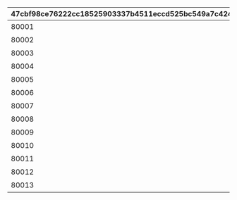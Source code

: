 |47cbf98ce76222cc18525903337b4511eccd525bc549a7c42413f369401719f3|cbaf152404ca24f1ef5b5010aaa3232ed895c0572801d6a00217237f18ada626|e13ccb482bb66f2e3febf50be8ee6483615cd5f41832c26b5fb8d5be4f1e4c78|0f12adaaa66abb5157513f5e16e7cd55960c00fc1e415845a0d590311c778624|133d0a34c52001416de97d968105cae027049f69f1ba58720b10235f1f7e1d9b|b7bde490c10ef536a79b306037a1d6a29eb002e4740eb0b22af4ebe0ea50f9bf|e8de3fb91b0514da6d0c2aea5ae8d69e165d59dcd4ef0978de0f735039b4a3a5|2a5b0edb9ef7d48639be09e27af505f2411f0a3df5bbabb8e762102b1eadd2fb|8dd9508e800dc3bd1c1482b7408f0c82c04ef3d29b6d2ed618f7fb9b9818cf46|4ba53d620e7cd10cf0f687fbc6916fec0402ff1c2f35fb3a9f06ca62167d63bb|27f306d05ae84f0e162f752420a70a506260052c379336659c2e067068f3103e|874598926fd60988dec4449ca9f9bb30708f143b04ea4fb7304ea2079fd59a72|
| --- | --- | --- | --- | --- | --- | --- | --- | --- | --- | --- | --- |
|80001|80001_3|80001_2|2|1|0|1|24005|★3確定 アニメガチャチケット （プリンセスコネクト！Re:Dive 1）|80001_1|1|80000|
|80002|80002_3|80002_2|2|1|0|1|24006|★3確定 アニメガチャチケット （プリンセスコネクト！Re:Dive 2）|80002_1|1|80000|
|80003|80003_3|80003_2|2|1|0|1|24007|★3確定 アニメガチャチケット （プリンセスコネクト！Re:Dive 3）|80003_1|1|80000|
|80004|80004_3|80004_2|2|1|0|1|24008|★3確定 アニメガチャチケット （プリンセスコネクト！Re:Dive 4）|80004_1|1|80000|
|80005|80005_3|80005_2|2|1|0|1|24009|★3確定 プリコネフェス記念ガチャチケット|80005_1|1|80000|
|80006|80006_3|80006_2|2|1|0|1|24010|★3確定 プリコネフェス2022記念ガチャチケット|80006_1|1|80000|
|80007|80007_3|80007_2|2|1|0|1|24011|★3確定アニメガチャチケット プリンセスコネクト！Re:Dive Season2 1|80007_1|1|80000|
|80008|80008_3|80008_2|2|1|0|1|24012|★3確定アニメガチャチケット プリンセスコネクト！Re:Dive Season2 2|80008_1|1|80000|
|80009|80009_3|80009_2|2|1|0|1|24013|★3確定アニメガチャチケット プリンセスコネクト！Re:Dive Season2 3|80009_1|1|80000|
|80010|80010_3|80010_2|2|1|0|1|24014|★3確定 プリコネフェス2023記念ガチャチケット|80010_1|1|80000|
|80011|80011_3|80011_2|2|1|0|1|24015|★3確定 5周年記念ガチャチケット|80011_1|1|80000|
|80012|80012_3|80012_2|2|1|0|1|24016|★3確定 スタートダッシュガチャチケット|80012_1|1|80000|
|80013|80013_3|80013_2|2|1|0|1|24017|★3確定 プリコネフェス2024記念ガチャチケット|80013_1|1|80000|